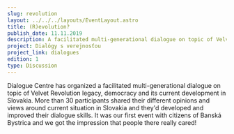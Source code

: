 ```yaml
---
slug: revolution
layout: ../../../layouts/EventLayout.astro
title: (R)evolution?
publish_date: 11.11.2019
description: A facilitated multi-generational dialogue on topic of Velvet Revolution legacy, democracy and its current development in Slovakia
project: Dialógy s verejnosťou
project_link: dialogues
edition: 1
type: Discussion
---
```


Dialogue Centre has organized a facilitated multi-generational dialogue on topic of Velvet Revolution legacy, democracy and its current development in Slovakia. More than 30 participants shared their different opinions and views around current situation in Slovakia and they'd developed and improved their dialogue skills. It was our first event with citizens of Banská Bystrica and we got the impression that people there really cared!
